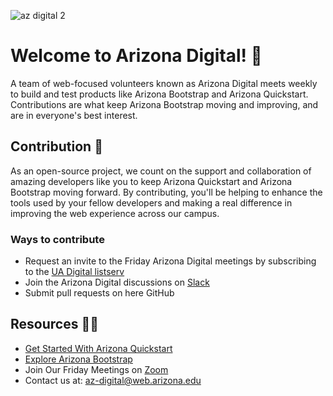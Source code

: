 ![az digital 2](https://github.com/az-marketing/.github/assets/13511460/65debdf1-b34a-4f29-abe9-379532e7d3ee)


# Welcome to Arizona Digital! 🌵
A team of web-focused volunteers known as Arizona Digital meets weekly to build and test products like Arizona Bootstrap and Arizona Quickstart. Contributions are what keep Arizona Bootstrap moving and improving, and are in everyone's best interest.

## Contribution 🌈
As an open-source project, we count on the support and collaboration of amazing developers like you to keep Arizona Quickstart and Arizona Bootstrap moving forward. By contributing, you'll be helping to enhance the tools used by your fellow developers and making a real difference in improving the web experience across our campus.

### Ways to contribute

- Request an invite to the Friday Arizona Digital meetings by subscribing to the [UA Digital listserv](https://list.arizona.edu/sympa/info/ua-digital)
- Join the Arizona Digital discussions on [Slack](https://quickstart.arizona.edu/join-us-on-slack)
- Submit pull requests on here GitHub

## Resources 👩‍💻
- [Get Started With Arizona Quickstart](https://digital.arizona.edu/getting-started)
- [Explore Arizona Bootstrap](https://digital.arizona.edu/arizona-bootstrap)
- Join Our Friday Meetings on [Zoom](https://arizona.zoom.us/my/azdigital)
- Contact us at: [az-digital@web.arizona.edu](mailto:az-digital@web.arizona.edu)

